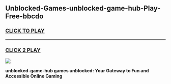 
## Unblocked-Games-unblocked-game-hub-Play-Free-bbcdo
<h3>
<a href="https://premium76.site?title=unblocked-game-hub&ref=24M">CLICK TO PLAY</a></h3>
<hr>

<h3>
<a href="https://premium76.site?title=unblocked-game-hub&ref=24M">CLICK 2 PLAY</a>
  
</h3>

<a href="https://premium76.site?title=unblocked-game-hub&ref=24M"><img src="https://clearcache.store/games.png"></a>


**unblocked-game-hub games unblocked: Your Gateway to Fun and Accessible Online Gaming**

